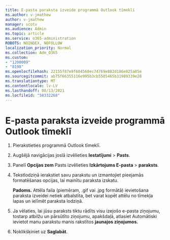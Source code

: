 ```yaml
---
title: E-pasta paraksta izveide programmā Outlook tīmeklī
ms.author: v-jmathew
author: v-jmathew
manager: scotv
ms.audience: Admin
ms.topic: article
ms.service: o365-administration
ROBOTS: NOINDEX, NOFOLLOW
localization_priority: Normal
ms.collection: Adm_O365
ms.custom:
- "1200009"
- "8198"
ms.openlocfilehash: 22155f87e9f604560ec74769e882d186e825a05e
ms.sourcegitcommit: ab75f66355116e995b3cb5505465b31989339e28
ms.translationtype: MT
ms.contentlocale: lv-LV
ms.lasthandoff: 08/13/2021
ms.locfileid: "58332268"
---
```

# <a name="create-email-signature-in-outlook-on-the-web"></a>E-pasta paraksta izveide programmā Outlook tīmeklī

1. Pierakstieties programmā Outlook tīmeklī.
2. Augšējā navigācijas joslā izvēlieties **Iestatījumi**  >  **Pasts**.
3. Panelī **Opcijas zem** Pasts izvēlieties **Izkārtojums E-pasta**   >  **paraksts**.
4. Tekstlodziņā ierakstiet savu parakstu un izmantojiet pieejamās formatēšanas opcijas, lai mainītu paraksta izskatu.

    **Padoms.** Attēla faila (piemēram, .gif vai .jpg formātā) ievietošana paraksta izveidei netiek atbalstīta, bet varat kopēt attēlu no tīmekļa lapas un ielīmēt paraksta lodziņā.

5. Ja vēlaties, lai jūsu paraksts tiktu rādīts visu izejošo e-pasta ziņojumu, tostarp atbilžu un pārsūtīto ziņojumu, apakšdaļā, atlasiet Automātiski ievietot manu parakstu manis rakstītos **jaunajos ziņojumos.**
6. Noklikšķiniet uz **Saglabāt**.
